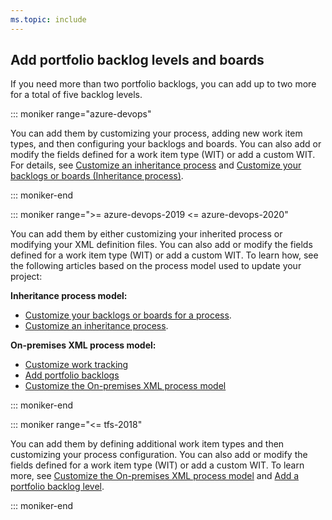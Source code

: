 ```yaml
---
ms.topic: include
---
```



## Add portfolio backlog levels and boards

If you need more than two portfolio backlogs, you can add up to two more for a total of five backlog levels. 

::: moniker range="azure-devops"

You can add them by customizing your process, adding new work item types, and then configuring your backlogs and boards. You can also add or modify the fields defined for a work item type (WIT) or add a custom WIT. For details, see [Customize an inheritance process](/azure/devops/organizations/settings/work/inheritance-process-model) and [Customize your backlogs or boards (Inheritance process)](/azure/devops/organizations/settings/work/customize-process-backlogs-boards). 

::: moniker-end

::: moniker range=">= azure-devops-2019 <= azure-devops-2020"

You can add them by either customizing your inherited process or modifying your XML definition files. You can also add or modify the fields defined for a work item type (WIT) or add a custom WIT. To learn how, see the following articles based on the process model used to update your project: 

**Inheritance process model:**
- [Customize your backlogs or boards for a process](/azure/devops/organizations/settings/work/customize-process-backlogs-boards). 
- [Customize an inheritance process](/azure/devops/organizations/settings/work/inheritance-process-model). 

**On-premises XML process model:**
- [Customize work tracking](/azure/devops/reference/customize-work)
- [Add portfolio backlogs](/azure/devops/reference/add-portfolio-backlogs)
- [Customize the On-premises XML process model](/azure/devops/reference/on-premises-xml-process-model)

::: moniker-end

::: moniker range="<= tfs-2018"

You can add them by defining additional work item types and then customizing your process configuration. You can also add or modify the fields defined for a work item type (WIT) or add a custom WIT. To learn more, see [Customize the On-premises XML process model](/azure/devops/reference/on-premises-xml-process-model) and [Add a portfolio backlog level](/azure/devops/reference/add-portfolio-backlogs).

::: moniker-end